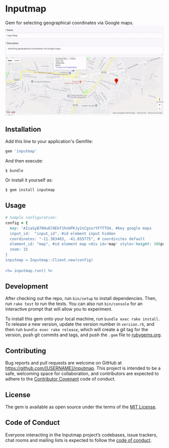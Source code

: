 # Inputmap

Gem for selecting geographical coordinates via Google maps.
![alt text](example.gif)
## Installation

Add this line to your application's Gemfile:

```ruby
gem 'inputmap'
```

And then execute:

    $ bundle

Or install it yourself as:

    $ gem install inputmap

## Usage

```ruby
# Sample configuration:
config = {
  key: 'AIzaSyB70Hu6l9Ekf1hnbPKJy2sCgsxrYFfTTO4, #key google maps
  input_id:  "input_id", #id element input hidden
  coordinates: "-11.303403, -41.855775", # coordinites default
  element_id: "map", #id element map <div id='map' style='height: 300px; width: 100%'></div>
  zoom: 15
}
inputmap = Inputmap::Client.new(config)

<%= inputmap.run() %>
```

## Development

After checking out the repo, run `bin/setup` to install dependencies. Then, run `rake test` to run the tests. You can also run `bin/console` for an interactive prompt that will allow you to experiment.

To install this gem onto your local machine, run `bundle exec rake install`. To release a new version, update the version number in `version.rb`, and then run `bundle exec rake release`, which will create a git tag for the version, push git commits and tags, and push the `.gem` file to [rubygems.org](https://rubygems.org).

## Contributing

Bug reports and pull requests are welcome on GitHub at https://github.com/[USERNAME]/inputmap. This project is intended to be a safe, welcoming space for collaboration, and contributors are expected to adhere to the [Contributor Covenant](http://contributor-covenant.org) code of conduct.

## License

The gem is available as open source under the terms of the [MIT License](https://opensource.org/licenses/MIT).

## Code of Conduct

Everyone interacting in the Inputmap project’s codebases, issue trackers, chat rooms and mailing lists is expected to follow the [code of conduct](https://github.com/[USERNAME]/inputmap/blob/master/CODE_OF_CONDUCT.md).
